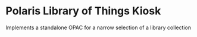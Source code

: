 # Polaris Library of Things Kiosk
Implements a standalone OPAC for a narrow selection of a library collection
